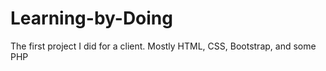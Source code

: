 # Learning-by-Doing
The first project I did for a client. Mostly HTML, CSS, Bootstrap, and some PHP
